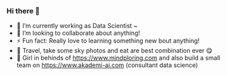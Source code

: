 ### Hi there 👋

<!--
**srositad/srositad** is a ✨ _special_ ✨ repository because its `README.md` (this file) appears on your GitHub profile.

Here are some ideas to get you started:

- 🔭 I’m currently working as ...
- 🌱 I’m currently learning ...
- 👯 I’m looking to collaborate ...
- 🤔 I’m looking for help with ...
- 💬 Ask me about ...
- 📫 How to reach me: ...
- 😄 Pronouns: ...
- ⚡ Fun fact: ...
-->
- 🔭 I’m currently working as Data Scientist ~ 
- 👯 I’m looking to collaborate about anything!
- ⚡ Fun fact: Really love to learning something new bout anything!
- 💬 Travel, take some sky photos and eat are best combination ever 😋 
- 🌱 Girl in behinds of https://www.mindploring.com and also build a small team on https://www.akademi-ai.com (consultant data science)
